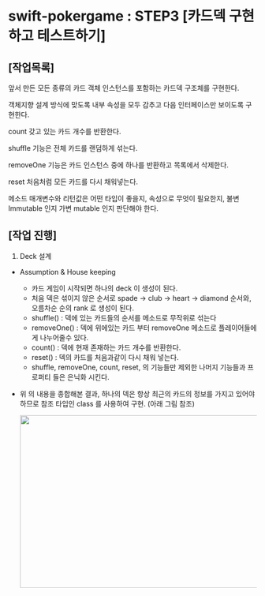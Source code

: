 # swift-pokergame : STEP3 [카드덱 구현하고 테스트하기]

## [작업목록]
앞서 만든 모든 종류의 카드 객체 인스턴스를 포함하는 카드덱 구조체를 구현한다.

객체지향 설계 방식에 맞도록 내부 속성을 모두 감추고 다음 인터페이스만 보이도록 구현한다.

count 갖고 있는 카드 개수를 반환한다.

shuffle 기능은 전체 카드를 랜덤하게 섞는다.

removeOne 기능은 카드 인스턴스 중에 하나를 반환하고 목록에서 삭제한다.

reset 처음처럼 모든 카드를 다시 채워넣는다.

메소드 매개변수와 리턴값은 어떤 타입이 좋을지, 속성으로 무엇이 필요한지, 불변 Immutable 인지 가변 mutable 인지 판단해야 한다.
  
## [작업 진행]
1. Deck 설계 
- Assumption & House keeping  
    - 카드 게임이 시작되면 하나의 deck 이 생성이 된다.
    - 처음 덱은 섞이지 않은 순서로 spade -> club -> heart -> diamond 순서와, 오름차순 순의 rank 로 생성이 된다. 
    - shuffle() : 덱에 있는 카드들의 순서를 메소드로 무작위로 섞는다
    - removeOne() : 덱에 위에있는 카드 부터 removeOne 메소드로 플레이어들에게 나누어줄수 있다.
    - count() : 덱에 현재 존재하는 카드 개수를 반환한다.
    - reset() : 덱의 카드를 처음과같이 다시 채워 넣는다.
    - shuffle, removeOne, count, reset, 의 기능들만 제외한 나머지 기능들과 프로퍼티 들은 은닉화 시킨다. 
    
- 위 의 내용을 종합해본 결과, 하나의 덱은 항상 최근의 카드의 정보를 가지고 있어야하므로 참조 타입인 class 를 사용하여 구현. (아래 그림 참조) 
   <p align="center">
   <img src="https://user-images.githubusercontent.com/36659877/155356641-4eb4873a-b854-4e3e-8dfe-bbeb38201326.png" width="550" height="350"> 
   </p>

   

